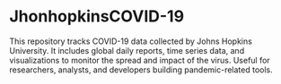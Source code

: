 # JhonhopkinsCOVID-19
This repository tracks COVID-19 data collected by Johns Hopkins University. It includes global daily reports, time series data, and visualizations to monitor the spread and impact of the virus. Useful for researchers, analysts, and developers building pandemic-related tools.
